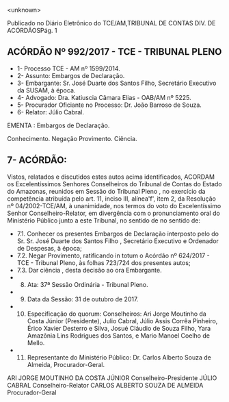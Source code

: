 &lt;unknown&gt;

Publicado  no  Diário Eletrônico do TCE/AM,TRIBUNAL DE CONTAS DIV. DE  ACÓRDÃOSPág. 1

## ACÓRDÃO Nº 992/2017 - TCE - TRIBUNAL PLENO

- 1- Processo TCE - AM nº 1599/2014.
- 2- Assunto: Embargos de Declaração.
- 3- Embargante: Sr.  José Duarte dos Santos Filho, Secretário Executivo da SUSAM, à época.
- 4- Advogado: Dra. Katiuscia Câmara Elias - OAB/AM nº 5225.
- 5- Procurador Oficiante no Processo: Dr. João Barroso de Souza.
- 6- Relator: Júlio Cabral.

EMENTA : Embargos de Declaração.

Conhecimento. Negação Provimento. Ciência.

## 7- ACÓRDÃO:

Vistos, relatados e discutidos estes autos acima identificados, ACORDAM os Excelentíssimos Senhores Conselheiros do Tribunal de Contas do Estado do Amazonas, reunidos em Sessão do Tribunal Pleno , no exercício da competência atribuída pelo art. 11, inciso III, alínea'f', item 2, da Resolução nº 04/2002-TCE/AM, à  unanimidade, nos termos  do  voto  do  Excelentíssimo Senhor  Conselheiro-Relator,  em divergência com  o pronunciamento oral do Ministério Público junto a este Tribunal, no sentido de no sentido de:

- 7.1. Conhecer os presentes Embargos de Declaração interposto pelo do Sr. Sr. José Duarte dos Santos Filho , Secretário Executivo e Ordenador de Despesas, à época;
- 7.2. Negar Provimento, ratificando in totum o Acórdão nº 624/2017 - TCE - Tribunal Pleno, às folhas 723/724 dos presentes autos;
- 7.3. Dar ciência , desta decisão ao ora Embargante.
- 8. Ata: 37ª Sessão Ordinária - Tribunal Pleno.
- 9. Data da Sessão: 31 de outubro de 2017.
- 10. Especificação  do  quorum: Conselheiros: Ari  Jorge  Moutinho  da  Costa  Júnior (Presidente),  Julio  Cabral,  Júlio  Assis  Corrêa  Pinheiro,  Érico  Xavier  Desterro  e Silva, Josué Cláudio de Souza Filho, Yara Amazônia Lins Rodrigues dos Santos, e Mario Manoel Coelho de Mello.
- 11. Representante  do  Ministério  Público: Dr. Carlos  Alberto  Souza  de  Almeida, Procurador-Geral.

ARI JORGE MOUTINHO DA COSTA JÚNIOR Conselheiro-Presidente JÚLIO CABRAL Conselheiro-Relator CARLOS ALBERTO SOUZA DE ALMEIDA Procurador-Geral